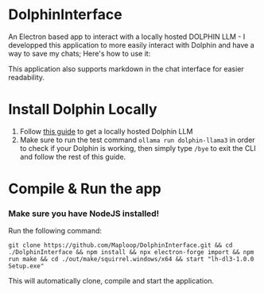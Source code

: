 # DolphinInterface
An Electron based app to interact with a locally hosted DOLPHIN LLM - I developped this application to more easily interact with Dolphin and have a way to save my chats; Here's how to use it:

This application also supports markdown in the chat interface for easier readability.


# Install Dolphin Locally
1. Follow [this guide](https://dev.to/shahdeep/how-to-run-dolphin-uncensored-ai-locally-a-step-by-step-guide-3o4l) to get a locally hosted Dolphin LLM
2. Make sure to run the test command `ollama run dolphin-llama3` in order to check if your Dolphin is working, then simply type `/bye` to exit the CLI and follow the rest of this guide.

# Compile & Run the app
### Make sure you have NodeJS installed!
Run the following command:
```shell
git clone https://github.com/Maploop/DolphinInterface.git && cd ./DolphinInterface && npm install && npx electron-forge import && npm run make && cd ./out/make/squirrel.windows/x64 && start "lh-dl3-1.0.0 Setup.exe"
```
This will automatically clone, compile and start the application.

